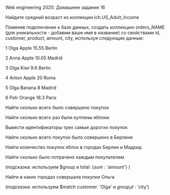 Web engineering 2025: Домашнее задание 16

Найдите средний возраст из коллекции ich.US_Adult_Income

Поменяв подключение к базе данных, создать коллекцию orders_NAME (для уникальности - добавим ваше имя в название) со свойствами id, customer, product, amount, city, используя следующие данные:

1 Olga Apple 15.55 Berlin

2 Anna Apple 10.05 Madrid

3 Olga Kiwi 9.6 Berlin

4 Anton Apple 20 Roma

5 Olga Banana 8 Madrid

6 Petr Orange 18.3 Paris

Найти сколько всего было совершено покупок

Найти сколько всего раз были куплены яблоки

Вывести идентификаторы трех самые дорогих покупок

Найти сколько всего покупок было совершено в Берлине

Найти количество покупок яблок в городах Берлин и Мадрид

Найти сколько было потрачено каждым покупателем

(подсказка: используем $group и total: {$sum: '$amount'} )

Найти в каких городах совершала покупки Ольга

(подсказка: используем $match customer: 'Olga' и $group _id: '$city')

